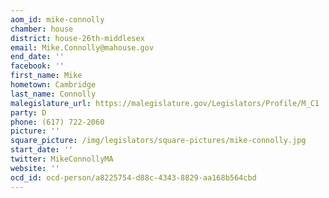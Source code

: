 ```yaml
---
aom_id: mike-connolly
chamber: house
district: house-26th-middlesex
email: Mike.Connolly@mahouse.gov
end_date: ''
facebook: ''
first_name: Mike
hometown: Cambridge
last_name: Connolly
malegislature_url: https://malegislature.gov/Legislators/Profile/M_C1
party: D
phone: (617) 722-2060
picture: ''
square_picture: /img/legislators/square-pictures/mike-connolly.jpg
start_date: ''
twitter: MikeConnollyMA
website: ''
ocd_id: ocd-person/a8225754-d88c-4343-8829-aa168b564cbd
---
```

